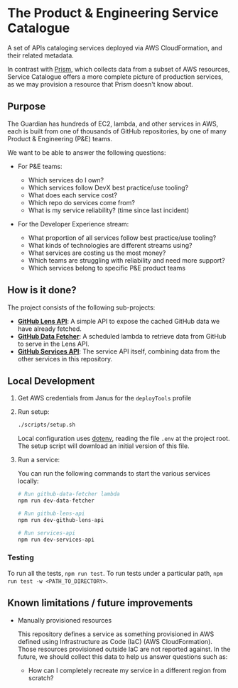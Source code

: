 # The Product & Engineering Service Catalogue
A set of APIs cataloging services deployed via AWS CloudFormation, and their related metadata.

In contrast with [Prism](https://github.com/guardian/prism), which collects data from a subset of AWS resources,
Service Catalogue offers a more complete picture of production services, as we may provision a resource that Prism doesn't know about.

## Purpose
The Guardian has hundreds of EC2, lambda, and other services in AWS, each is built from one of thousands of GitHub repositories, by one of many Product & Engineering (P&E) teams.

We want to be able to answer the following questions:

- For P&E teams: 
  - Which services do I own?
  - Which services follow DevX best practice/use tooling?
  - What does each service cost?
  - Which repo do services come from?
  - What is my service reliability? (time since last incident)

- For the Developer Experience stream:
  - What proportion of all services follow best practice/use tooling?
  - What kinds of technologies are different streams using?
  - What services are costing us the most money?
  - Which teams are struggling with reliability and need more support?
  - Which services belong to specific P&E product teams

## How is it done?
The project consists of the following sub-projects:

- [**GitHub Lens API**](packages/github-lens-api/README.md): A simple API to expose the cached GitHub data we have already fetched.
- [**GitHub Data Fetcher**](packages/github-data-fetcher/README.md): A scheduled lambda to retrieve data from GitHub to serve in the Lens API.
- [**GitHub Services API**](packages/services-api/README.md): The service API itself, combining data from the other services in this repository.

## Local Development
1. Get AWS credentials from Janus for the `deployTools` profile
2. Run setup:

   ```sh
   ./scripts/setup.sh
   ```

   Local configuration uses [dotenv](https://www.npmjs.com/package/dotenv), reading the file `.env` at the project root.
   The setup script will download an initial version of this file.

3. Run a service:

   You can run the following commands to start the various services locally:

   ```sh
   # Run github-data-fetcher lambda
   npm run dev-data-fetcher
   
   # Run github-lens-api
   npm run dev-github-lens-api
   
   # Run services-api
   npm run dev-services-api
   ```

### Testing
To run all the tests, `npm run test`. To run tests under a particular path, `npm run test -w <PATH_TO_DIRECTORY>`.

## Known limitations / future improvements
- Manually provisioned resources

  This repository defines a service as something provisioned in AWS defined using Infrastructure as Code (IaC) (AWS CloudFormation).
  Those resources provisioned outside IaC are not reported against. In the future, we should collect this data to help us answer questions such as:
  - How can I completely recreate my service in a different region from scratch?
